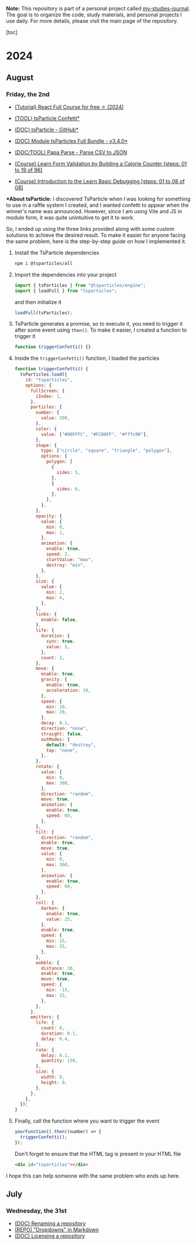 **Note:** This repository is part of a personal project called [my-studies-journal](https://github.com/carloscsc/my-studies-journal). The goal is to organize the code, study materials, and personal projects I use daily. For more details, please visit the main page of the repository.

[toc]

# 2024

## August

### Friday, the 2nd

- [(Tutorial) React Full Course for free ⚛️ (2024)](https://www.youtube.com/watch?v=CgkZ7MvWUAA&t=5922s&ab_channel=BroCode)
- [(TOOL) tsParticle Confetti\*](https://confetti.js.org/#)
- [(DOC) tsParticle - GitHub\*](https://github.com/tsparticles/tsparticles)
- [(DOC) Module tsParticles Full Bundle - v3.4.0\*](https://particles.js.org/docs/modules/tsParticles_Full_Bundle.html)

- [(DOC/TOOL) Papa Parse - Parse CSV to JSON](https://www.papaparse.com/)

- [(Course) Learn Form Validation by Building a Calorie Counter [steps: 01 to 19 of 96]](https://www.freecodecamp.org/learn/javascript-algorithms-and-data-structures-v8/#learn-form-validation-by-building-a-calorie-counter)

- [(Course) Introduction to the Learn Basic Debugging [steps: 01 to 08 of 08]](https://www.freecodecamp.org/learn/javascript-algorithms-and-data-structures-v8/#learn-basic-debugging-by-building-a-random-background-color-changer)

**\*About tsParticle:**
I discovered TsParticle when I was looking for something to use in a raffle system I created, and I wanted confetti to appear when the winner's name was announced. However, since I am using Vite and JS in module form, it was quite unintuitive to get it to work.

So, I ended up using the three links provided along with some custom solutions to achieve the desired result. To make it easier for anyone facing the same problem, here is the step-by-step guide on how I implemented it.

1. Install the TsParticle dependencies

   ```sh
   npm i @tsparticles/all
   ```

2. Import the dependencies into your project

   ```js
   import { tsParticles } from "@tsparticles/engine";
   import { loadFull } from "tsparticles";
   ```

   and then initialize it

   ```js
   loadFull(tsParticles);
   ```

3. TsParticle generates a promise, so to execute it, you need to trigger it after some event using `then()`. To make it easier, I created a function to trigger it

   ```js
   function triggerConfetti() {}
   ```

4. Inside the `triggerConfetti()` function, I loaded the particles

   ```js
   function triggerConfetti() {
     tsParticles.load({
       id: "tsparticles",
       options: {
         fullScreen: {
           zIndex: 1,
         },
         particles: {
           number: {
             value: 200,
           },
           color: {
             value: ["#00FFFC", "#FC00FF", "#fffc00"],
           },
           shape: {
             type: ["circle", "square", "triangle", "polygon"],
             options: {
               polygon: [
                 {
                   sides: 5,
                 },
                 {
                   sides: 6,
                 },
               ],
             },
           },
           opacity: {
             value: {
               min: 0,
               max: 1,
             },
             animation: {
               enable: true,
               speed: 2,
               startValue: "max",
               destroy: "min",
             },
           },
           size: {
             value: {
               min: 2,
               max: 4,
             },
           },
           links: {
             enable: false,
           },
           life: {
             duration: {
               sync: true,
               value: 5,
             },
             count: 1,
           },
           move: {
             enable: true,
             gravity: {
               enable: true,
               acceleration: 10,
             },
             speed: {
               min: 10,
               max: 20,
             },
             decay: 0.1,
             direction: "none",
             straight: false,
             outModes: {
               default: "destroy",
               top: "none",
             },
           },
           rotate: {
             value: {
               min: 0,
               max: 360,
             },
             direction: "random",
             move: true,
             animation: {
               enable: true,
               speed: 60,
             },
           },
           tilt: {
             direction: "random",
             enable: true,
             move: true,
             value: {
               min: 0,
               max: 360,
             },
             animation: {
               enable: true,
               speed: 60,
             },
           },
           roll: {
             darken: {
               enable: true,
               value: 25,
             },
             enable: true,
             speed: {
               min: 15,
               max: 25,
             },
           },
           wobble: {
             distance: 30,
             enable: true,
             move: true,
             speed: {
               min: -15,
               max: 15,
             },
           },
         },
         emitters: {
           life: {
             count: 0,
             duration: 0.1,
             delay: 0.4,
           },
           rate: {
             delay: 0.1,
             quantity: 150,
           },
           size: {
             width: 0,
             height: 0,
           },
         },
       },
     });
   }
   ```

5. Finally, call the function where you want to trigger the event

   ```js
   yourFunction().then((number) => {
     triggerConfetti();
   });
   ```

   Don't forget to ensure that the HTML tag is present in your HTML file

   ```html
   <div id="tsparticles"></div>
   ```

I hope this can help someone with the same problem who ends up here.

## July

### Wednesday, the 31st

- [(DOC) Renaming a repository](https://docs.github.com/en/repositories/creating-and-managing-repositories/renaming-a-repository)
- [(REPO) "Dropdowns" in Markdown](https://gist.github.com/citrusui/07978f14b11adada364ff901e27c7f61)
- [(DOC) Licensing a repository](https://docs.github.com/en/repositories/managing-your-repositorys-settings-and-features/customizing-your-repository/licensing-a-repository)

